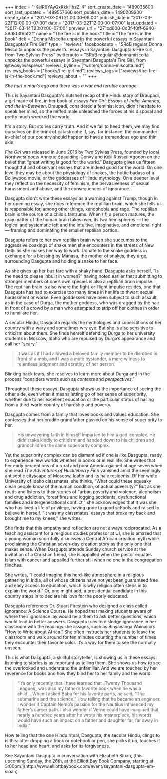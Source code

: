 +++
index = "-KelR9YAyGxKkkHhzZ-4"
sort_create_date = 1489035600
sort_last_updated = 1489557660
sort_publish_date = 1490209200
create_date = "2017-03-08T21:00:00-08:00"
publish_date = "2017-03-22T12:00:00-07:00"
date = "2017-03-22T12:00:00-07:00"
last_updated = "2017-03-14T23:01:00-07:00"
preview_url = "271cd600-0d3f-f0ff-6940-59d8f3f6bf2f"
name = "The fire is in the book"
title = "The fire is in the book"
dek = "Donna Miscolta unpacks the powerful essays in Sayantani Dasgupta's Fire Girl"
type = "reviews"
facebookauto = "SRoB regular Donna Miscolta unpacks the powerful essays in Sayantani Dasgupta's Fire Girl, from Two Sylvias Press"
twitterauto = "SRoB regular @donnamiscolta unpacks the powerful essays in Sayantani Dasgupta's Fire Girl, from @twosylviaspress"
reviews_byline = ["writers/donna-miscolta.md"]
reviews_books = ["books/fire-girl.md"]
reviews_tags = ["reviews/the-fire-is-in-the-book.md"]
reviews_about = ""
+++

_She hurt a man’s ego and there was a war and terrible carnage._

This is Sayantani Dasgupta's nutshell recap of the Hindu story of Draupadi, a girl made of fire, in her book of essays _Fire Girl: Essays of India, America, and the In-Between_. Draupadi, considered a feminist icon, didn't hesitate to speak her mind, so the miffed male unleashed the forces at his disposal and pretty much wrecked the world.

It's a story. But stories carry truth. And if we fail to heed them, we may find ourselves on the brink of catastrophe if, say, for instance, the commander-in-chief of our country should happen to have a tremendous ego and thin skin. 

_Fire Girl_ was released in June 2016 by Two Sylvias Press, founded by local Northwest poets Annette Spaulding-Convy and Kelli Russell Agodon on the belief that “great writing is good for the world.” Dasgupta gives us fifteen thoughtful and observant essays that are indeed good for the world. On one level they may be about the physiology of snakes, the hottie badass of a Bollywood movie, or the goddesses of Hindu mythology. On a deeper level they reflect on the necessity of feminism, the pervasiveness of sexual harassment and abuse, and the consequences of ignorance. 

Dasgupta didn't write these essays as a warning against Trump, though in her opening essay, she does reference the reptilian brain, which she tells us is responsible for, among other things, xenophobia and rage. The reptilian brain is the source of a child’s tantrums. When (if) a person matures, the gray matter of the human brain takes over, its two hemispheres &mdash; the logical and systematic left and the intuitive, imaginative, and emotional right &mdash; framing and dominating the smaller reptilian portion.

Dasgupta refers to her own reptilian brain when she succumbs to the aggressive coaxings of snake men she encounters in the streets of New Delhi as she makes her way to work. Donate to the snake goddess in exchange for a blessing by Manasa, the mother of snakes, they urge, surrounding Dasgupta and holding a snake to her face. 

As she gives up her bus fare with a shaky hand, Dasgupta asks herself, “Is the need to please inbuilt in women?” having noted earlier that submitting to stronger members of one’s own species is also a reptilian brain impulse. The reptilian brain is also where the fight-or-flight impulse resides, one that Dasgupta has had to exercise too many times in her life to thwart sexual harassment or worse. Even goddesses have been subject to such assault as in the case of Durga, the mother goddess, who was dragged by the hair in front of a crowd by a man who attempted to strip off her clothes in order to humiliate her.

A secular Hindu, Dasgupta regards the mythologies and superstitions of her country with a wary and sometimes wry eye. But she is also sensitive to criticism about them. She finds herself defending Durga to her university students in Moscow, Idaho who are repulsed by Durga’s appearance and call her “scary.” 

<blockquote>
It was as if I had allowed a beloved family member to be disrobed in front of a mob, and I was a mute bystander, a mere witness to relentless judgment and scrutiny of her person.
</blockquote>

Blinking back tears, she resolves to learn more about Durga and in the process “considers words such as _contexts_ and _perspectives_.”

Throughout these essays, Dasgupta shows us the importance of seeing the other side, even when it means letting go of her sense of superiority, whether due to her excellent education or the particular status of hailing from a third-world country of hardship and poverty. 

Dasgupta comes from a family that loves books and values education. She confesses that her erudite grandfather passed on his sense of superiority to her.

<blockquote>
His unwavering faith in himself imparted to him a god-complex. He didn’t take kindly to criticism and handed down to his children and grandchildren the same superiority complex.
</blockquote>

Yet the superiority complex can be dismantled if one is like Dasgupta, ready to experience new worlds whether in books or in real life. She writes that her early perceptions of a rural and poor America gained at age seven when she read _The Adventures of_ _Huckleberry_ _Finn_ vanished amid the seemingly antiseptic cityscape of Moscow, Idaho and its hale residents. Of her white University of Idaho classmates, she thinks, “What could these squeaky clean people know of the human condition, of actual adversity?” But as she reads and listens to their stories of “urban poverty and violence, alcoholism and drug addiction, forest fires and logging accidents, dysfunctional families and intergenerational conflict,” she acknowledges that it was she who has lived a life of privilege, having gone to good schools and raised to believe in herself. “It was my classmates’ essays that broke my back and brought me to my knees,” she writes.

She finds that this empathy and reflection are not always reciprocated. As a teaching assistant for a religious studies professor at UI, she is amazed that a young woman scornfully dismisses a Central African creation myth while proclaiming the Christian seven-day creation story as the only one that makes sense. When Dasgupta attends Sunday church service at the invitation of a Christian friend, she is appalled when the pastor equates Islam with cancer and appalled further still when no one in the congregation flinches.

She writes, “I could imagine this herd-like atmosphere in a religious gathering in India, all of whose citizens have not yet been guaranteed free and easy access to education, which is why religion often steps in to explain the world.” Or, one might add, a presidential candidate in this country steps in to declare his love for the poorly educated.

Dasgupta references Dr. Stuart Firestein who designed a class called Ignorance: A Science Course. He hoped that making students aware of where their ignorance lay would help them to ask better questions, which would lead to better answers. Dasgupta tries to dislodge ignorance in her classroom with the readings she assigns, such as Binyavanga Wainaina’s “How to Write about Africa.” She often instructs her students to leave the classroom and walk around for ten minutes counting the number of times they encounter their favorite color. It’s a way for them to see the normally unseen.

This is what Dasgupta, a skillful storyteller, is showing us in these essays: listening to stories is as important as telling them. She shows us how to see the overlooked and understand the unfamiliar. And we are touched by her reverence for books and how they bind her to her family and the world.

<blockquote>
“It’s only recently that I have learned that _Twenty Thousand Leagues_ was also my father’s favorite book when he was a child….When I asked Baba for his favorite parts, he said, “The submarine and the science.” How telling that he became an engineer. I wonder if Captain Nemo’s passion for the Nautilus influenced my father’s career path. I also wonder if Verne could have imagined that nearly a hundred years after he wrote his masterpiece, his words would have such an impact on a father and daughter far, far away in India.”
</blockquote>

How telling that the one Hindu ritual, Dasgupta, the secular Hindu, clings to is this: after dropping a book or notebook or pen, she picks it up, touches it to her head and heart, and asks for its forgiveness.

<p class="footer">See Sayantani Dasgupta in conversation with Elizabeth Sloan, [this upcoming Sunday, the 26th, at the Elliott Bay Book Company, starting at 3:00pm.](http://www.elliottbaybook.com/event/sayantani-dasgupta-em-sloan)</p>
